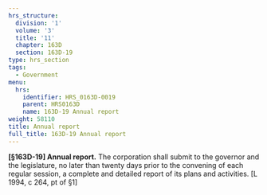 ```yaml
---
hrs_structure:
  division: '1'
  volume: '3'
  title: '11'
  chapter: 163D
  section: 163D-19
type: hrs_section
tags:
  - Government
menu:
  hrs:
    identifier: HRS_0163D-0019
    parent: HRS0163D
    name: 163D-19 Annual report
weight: 58110
title: Annual report
full_title: 163D-19 Annual report
---
```

**[§163D-19] Annual report.** The corporation shall submit to the governor and the legislature, no later than twenty days prior to the convening of each regular session, a complete and detailed report of its plans and activities. [L 1994, c 264, pt of §1]